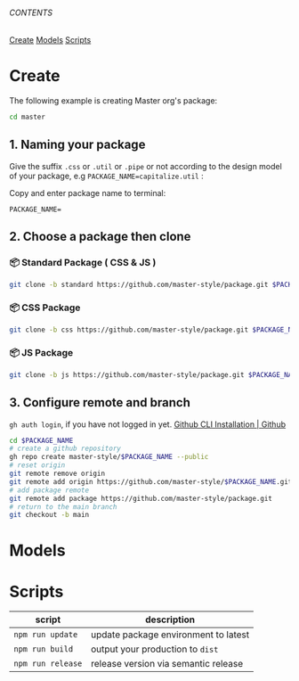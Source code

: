 ###### CONTENTS
[Create](#create)
[Models](#models)
[Scripts](#scripts)

# Create
The following example is creating Master org's package:
```sh
cd master
```
## 1. Naming your package
Give the suffix `.css` or `.util` or `.pipe` or not according to the design model of your package, e.g `PACKAGE_NAME=capitalize.util` : 

Copy and enter package name to terminal: 
```properties
PACKAGE_NAME=
```

## 2. Choose a package then clone
### 📦 Standard Package ( CSS & JS )
```sh
git clone -b standard https://github.com/master-style/package.git $PACKAGE_NAME
```
### 📦 CSS Package
```sh
git clone -b css https://github.com/master-style/package.git $PACKAGE_NAME
```
### 📦 JS Package
```sh
git clone -b js https://github.com/master-style/package.git $PACKAGE_NAME
```

## 3. Configure remote and branch
`gh auth login`, if you have not logged in yet. [Github CLI Installation | Github](https://github.com/cli/cli#installation)
```sh
cd $PACKAGE_NAME
# create a github repository
gh repo create master-style/$PACKAGE_NAME --public
# reset origin
git remote remove origin
git remote add origin https://github.com/master-style/$PACKAGE_NAME.git
# add package remote
git remote add package https://github.com/master-style/package.git
# return to the main branch
git checkout -b main
```

# Models

# Scripts
| script            | description                          |
|-------------------|--------------------------------------|
| `npm run update`  | update package environment to latest |
| `npm run build`   | output your production to `dist`     |
| `npm run release` | release version via semantic release |